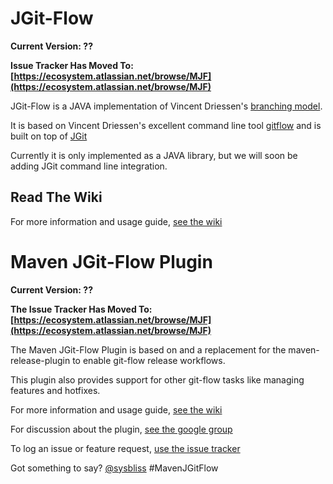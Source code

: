 # JGit-Flow

**Current Version: ??**

**Issue Tracker Has Moved To: [https://ecosystem.atlassian.net/browse/MJF](https://ecosystem.atlassian.net/browse/MJF)**

JGit-Flow is a JAVA implementation of Vincent Driessen's [branching model](http://nvie.com/git-model "original
blog post").

It is based on Vincent Driessen's excellent command line tool [gitflow](https://github.com/nvie/gitflow) and is built on top of [JGit](http://eclipse.org/jgit/)

Currently it is only implemented as a JAVA library, but we will soon be adding JGit command line integration.

## Read The Wiki
For more information and usage guide, [see the wiki](https://bitbucket.org/atlassian/jgit-flow/wiki)

# Maven JGit-Flow Plugin

**Current Version: ??**

**The Issue Tracker Has Moved To: [https://ecosystem.atlassian.net/browse/MJF](https://ecosystem.atlassian.net/browse/MJF)**

The Maven JGit-Flow Plugin is based on and a replacement for the maven-release-plugin to enable git-flow release workflows.

This plugin also provides support for other git-flow tasks like managing features and hotfixes.

For more information and usage guide, [see the wiki](https://bitbucket.org/atlassian/maven-jgitflow-plugin/wiki)

For discussion about the plugin, [see the google group](https://groups.google.com/forum/#!forum/maven-jgitflow-users)

To log an issue or feature request, [use the issue tracker](https://ecosystem.atlassian.net/browse/MJF)

Got something to say?  [@sysbliss](https://twitter.com/sysbliss) #MavenJGitFlow